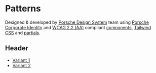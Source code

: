 # Patterns

Designed & developed by [Porsche Design System](https://designsystem.porsche.com/) team
using [Porsche Corporate Identity](https://brand.porsche.com/) and [WCAG 2.2 (AA)](https://www.w3.org/TR/WCAG22/)
compliant [components](https://designsystem.porsche.com/v3/components/introduction), [Tailwind CSS](https://designsystem.porsche.com/v3/tailwindcss/introduction)
and [partials](https://designsystem.porsche.com/v3/partials/introduction).

## Header

- [Variant 1](https://porsche-design-system.github.io/patterns/header/1/)
- [Variant 2](https://porsche-design-system.github.io/patterns/header/2/)
